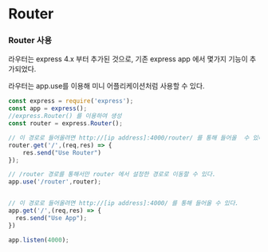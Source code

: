 # Router

### Router 사용

라우터는 express 4.x 부터 추가된 것으로, 기존 express app 에서 몇가지 기능이 추가되었다.

라우터는 app.use를 이용해 미니 어플리케이션처럼 사용할 수 있다.

```javascript
const express = require('express');
const app = express();
//express.Router() 를 이용하여 생성
const router = express.Router();

// 이 경로로 들어올려면 http://[ip address]:4000/router/ 를 통해 들어올  수 있다.
router.get('/',(req,res) => {
    res.send("Use Router")
});

// /router 경로를 통해서만 router 에서 설정한 경로로 이동할 수 있다.
app.use('/router',router);


// 이 경로로 들어올려면 http://[ip address]:4000/ 를 통해 들어올 수 있다.
app.get('/',(req,res) => {
  res.send("Use App");
})

app.listen(4000);
```

